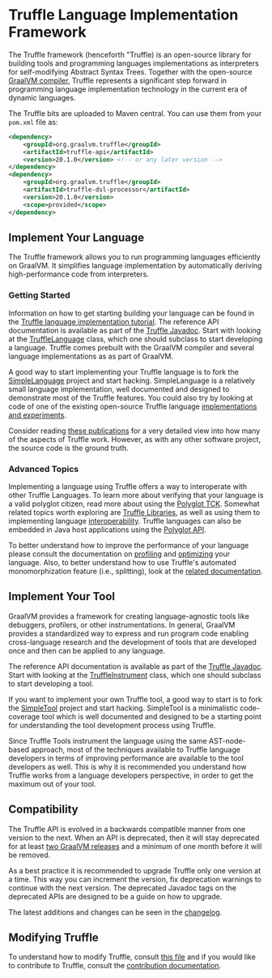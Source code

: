 # Truffle Language Implementation Framework

The Truffle framework (henceforth "Truffle) is an open-source library for building tools and programming languages implementations as interpreters for self-modifying Abstract Syntax Trees.
Together with the open-source [GraalVM compiler](../compiler), Truffle represents a significant step
forward in programming language implementation technology in the current era of dynamic languages.

The Truffle bits are uploaded to Maven central. You can use them from your
`pom.xml` file as:

```xml
<dependency>
    <groupId>org.graalvm.truffle</groupId>
    <artifactId>truffle-api</artifactId>
    <version>20.1.0</version> <!-- or any later version -->
</dependency>
<dependency>
    <groupId>org.graalvm.truffle</groupId>
    <artifactId>truffle-dsl-processor</artifactId>
    <version>20.1.0</version>
    <scope>provided</scope>
</dependency>
```

## Implement Your Language

The Truffle framework allows you to run programming languages efficiently on GraalVM.
It simplifies language implementation by automatically deriving high-performance code from interpreters.

### Getting Started

Information on how to get starting building your language can be found in the [Truffle language implementation tutorial](./LanguageTutorial.md).
The reference API documentation is available as part of the [Truffle Javadoc](http://graalvm.org/truffle/javadoc/).
Start with looking at the [TruffleLanguage](http://www.graalvm.org/truffle/javadoc/com/oracle/truffle/api/TruffleLanguage.html) class, which one should subclass to start developing a language.
Truffle comes prebuilt with the GraalVM compiler and several language implementations as as part of GraalVM.

A good way to start implementing your Truffle language is to fork the [SimpleLanguage](https://github.com/graalvm/simplelanguage) project and start hacking.
SimpleLanguage is a relatively small language implementation, well documented and designed to demonstrate most of the Truffle features.
You could also try by looking at code of one of the existing open-source Truffle language [implementations and experiments](./Languages.md).

Consider reading [these publications](../../docs/Publications.md) for a very detailed view into how many of the aspects of Truffle work. However, as with any other software project, the source code is the ground truth.

### Advanced Topics

Implementing a language using Truffle offers a way to interoperate with other Truffle Languages.
To learn more about verifying that your language is a valid polyglot citizen, read more about using the [Polyglot TCK](./TCK.md).
Somewhat related topics worth exploring are [Truffle Libraries](./TruffleLibraries.md), as well as using them to implementing language [interoperability](./InteropMigration.md).
Truffle languages can also be embedded in Java host applications using the [Polyglot API](https://www.graalvm.org/docs/reference-manual/embed-languages/).

To better understand how to improve the performance of your language please consult the documentation on [profiling](./Profiling.md) and [optimizing](./Optimizing.md) your language.
Also, to better understand how to use Truffle's automated monomorphization feature (i.e., splitting), look at the [related documentation](./splitting/README.md).

## Implement Your Tool

GraalVM provides a framework for creating language-agnostic tools like debuggers, profilers, or other instrumentations.
In general, GraalVM provides a standardized way to express and run program code enabling cross-language research and the development of tools that are developed once and then can be applied to any language.

The reference API documentation is available as part of the [Truffle Javadoc](http://graalvm.org/truffle/javadoc/).
Start with looking at the [TruffleInstrument](https://www.graalvm.org/truffle/javadoc/com/oracle/truffle/api/instrumentation/TruffleInstrument.html) class, which one should subclass to start developing a tool.

If you want to implement your own Truffle tool, a good way to start is to fork the [SimpleTool](https://github.com/graalvm/simpletool) project and start hacking.
SimpleTool is a minimalistic code-coverage tool which is well documented and designed to be a starting point for understanding the tool development process using Truffle.

Since Truffle Tools instrument the language using the same AST-node-based approach, most of the techniques available to Truffle language developers in terms of improving performance are available to the tool developers as well.
This is why it is recommended you understand how Truffle works from a language developers perspective, in order to get the maximum out of your tool.

## Compatibility

The Truffle API is evolved in a backwards compatible manner from one version to the next.
When an API is deprecated, then it will stay deprecated for at least [two GraalVM releases](https://www.graalvm.org/release-notes/version-roadmap/) and a minimum of one month before it will be removed.

As a best practice it is recommended to upgrade Truffle only one version at a time.
This way you can increment the version, fix deprecation warnings to continue with the next version.
The deprecated Javadoc tags on the deprecated APIs are designed to be a guide on how to upgrade.

The latest additions and changes can be seen in the [changelog](../CHANGELOG.md).

## Modifying Truffle

To understand how to modify Truffle, consult [this file](../README.md) and if you would like to contribute to Truffle, consult the [contribution documentation](../CONTRIBUTING.md).
